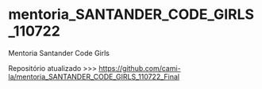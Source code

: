# mentoria_SANTANDER_CODE_GIRLS_110722
Mentoria Santander Code Girls

Repositório atualizado >>> https://github.com/cami-la/mentoria_SANTANDER_CODE_GIRLS_110722_Final
